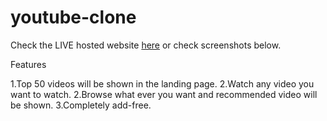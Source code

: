 # youtube-clone

Check the LIVE hosted website [here](https://youtube-clone-livid-iota.vercel.app/) or check screenshots below.


Features

1.Top 50 videos will be shown in the landing page.
2.Watch any video you want to watch.
2.Browse what ever you want and recommended video will be shown.
3.Completely add-free.
